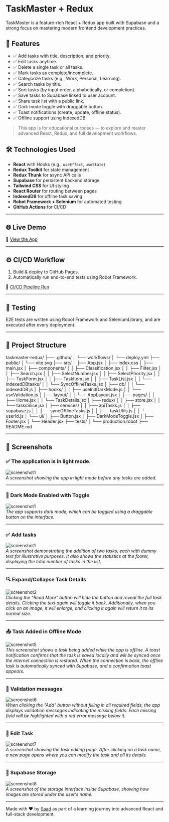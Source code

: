 # TaskMaster + Redux

TaskMaster is a feature-rich React + Redux app built with Supabase and a strong focus on mastering modern frontend development practices.

## 🚀 Features

- ✅ Add tasks with title, description, and priority.
- ✅ Edit tasks anytime.
- ✅ Delete a single task or all tasks.
- ✅ Mark tasks as complete/incomplete.
- ✅ Categorize tasks (e.g., Work, Personal, Learning).
- ✅ Search tasks by title.
- ✅ Sort tasks (by input order, alphabetically, or completion).
- ✅ Save tasks to Supabase linked to user account.
- ✅ Share task list with a public link.
- ✅ Dark mode toggle with draggable button.
- ✅ Toast notifications (create, update, offline status).
- ✅ Offline support using IndexedDB.

> This app is for educational purposes — to explore and master advanced React, Redux, and full development workflows.

## 🛠️ Technologies Used

- **React** with Hooks (e.g., `useEffect`, `useState`)
- **Redux Toolkit** for state management
- **Redux Thunk** for async API calls
- **Supabase** for persistent backend storage
- **Tailwind CSS** for UI styling
- **React Router** for routing between pages
- **IndexedDB** for offline task saving
- **Robot Framework + Selenium** for automated testing
- **GitHub Actions** for CI/CD

---

## 🌐 Live Demo

🔗 [View the App](https://saad78t.github.io/taskmaster-redux/)

---

## ⚙️ CI/CD Workflow

1. Build & deploy to GitHub Pages.
2. Automatically run end-to-end tests using Robot Framework.

🔗 [CI/CD Pipeline Run](https://github.com/saad78t/taskmaster-redux/actions/runs/14635181578)

---

## 🧪 Testing

E2E tests are written using Robot Framework and SeleniumLibrary, and are executed after every deployment.

---

## 📁 Project Structure

taskmaster-redux/
├── .github/
│ └── workflows/
│ └── deploy.yml
├── public/
│ └── vite.svg
├── src/
│ ├── App.jsx
│ ├── index.css
│ ├── main.jsx
│ ├── components/
│ │ ├── Classification.jsx
│ │ ├── Filter.jsx
│ │ ├── Search.jsx
│ │ ├── SelectNumber.jsx
│ │ ├── SelectPriority.jsx
│ │ ├── TaskForm.jsx
│ │ ├── TaskItem.jsx
│ │ ├── TaskList.jsx
│ │ └── indexedDBtasks/
│ │ └── SyncOfflineTasks.jsx
│ ├── db/
│ │ └── indexedDB.js
│ ├── hooks/
│ │ ├── useInitDarkMode.js
│ │ └── useValidation.js
│ ├── layout/
│ │ └── AppLayout.jsx
│ ├── pages/
│ │ ├── Home.jsx
│ │ └── TaskDetails.jsx
│ ├── redux/
│ │ ├── store.jsx
│ │ └── tasksSlice.jsx
│ ├── services/
│ │ ├── apiTasks.js
│ │ ├── supabase.js
│ │ ├── syncOfflineTasks.js
│ │ ├── taskUtils.js
│ │ └── userId.js
│ └── ui/
│ ├── Button.jsx
│ ├── DarkModeToggle.jsx
│ ├── Footer.jsx
│ └── Header.jsx
├── tests/
│ └── production.robot
├── README.md

---

## 📸 Screenshots

### ✅ The application is in light mode.

![screenshot1](screenshoots/screenshot1.png)  
_A screenshot showing the app in light mode before any tasks are added._

---

### 🌙 Dark Mode Enabled with Toggle

![screenshot1](screenshoots/screenshot2.png)  
_The app supports dark mode, which can be toggled using a draggable button on the interface._

---

### ✅ Add tasks

![screenshot1](screenshoots/screenshot3.png)  
_A screenshot demonstrating the addition of two tasks, each with dummy text for illustrative purposes. It also shows the statistics at the footer, displaying the total number of tasks in the list._

---

### 🔍 Expand/Collapse Task Details

![screenshot2](screenshoots/screenshot4.png)  
_Clicking the "Read More" button will hide the button and reveal the full task details. Clicking the text again will toggle it back. Additionally, when you click on an image, it will enlarge, and clicking it again will return it to its normal size._

---

### 📤 Task Added in Offline Mode

![screenshot5](screenshoots/screenshot5.png)  
_This screenshot shows a task being added while the app is offline. A toast notification confirms that the task is saved locally and will be synced once the internet connection is restored. When the connection is back, the offline task is automatically synced with Supabase, and a confirmation toast appears._

---

### 🔁 Validation messages

![screenshot6](screenshoots/screenshot6.png)  
_When clicking the "Add" button without filling in all required fields, the app displays validation messages indicating the missing fields. Each missing field will be highlighted with a red error message below it._

---

### 🔁 Edit Task

![screenshot7](screenshoots/screenshot7.png)  
_A screenshot showing the task editing page. After clicking on a task name, a new page opens where you can modify the task and all its details._

---

### 🔁 Supabase Storage

![screenshot8](screenshoots/screenshot8.png)  
_A screenshot of the storage interface inside Supabase, showing how images are stored under the user's name._

---

Made with ❤️ by [Saad](https://github.com/saad78t) as part of a learning journey into advanced React and full-stack development.
